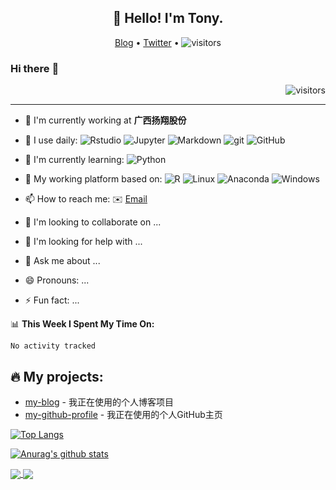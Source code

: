 <h2 align="center">👋 Hello! I'm Tony.</h2>
<p align="center">
  <a href="https://www.rusersplace.com">Blog</a> •
  <a href="https://twitter.com/tonyituite">Twitter</a> •
  <img src="https://visitor-badge.glitch.me/badge?page_id=tony2015116.tony2015116" alt="visitors">
</p>


### Hi there :wave:

<p align="right">
    <img src="https://visitor-badge.glitch.me/badge?page_id=tony2015116.tony2015116" alt="visitors">
</p>

------------------------------------------------------------------------

-   :telescope: I'm currently working at **广西扬翔股份**

-   :wrench: I use daily: 
![Rstudio](https://img.shields.io/badge/-Rstudio-black?style=plastic&logo=Rstudio&labelColor=5c5c5c&color=1182c3) ![Jupyter](https://img.shields.io/badge/-Jupyter-blasck?style=plastic&logo=Jupyter&labelColor=5c5c5c&color=1182c3) ![Markdown](https://img.shields.io/badge/-Markdown-blasck?style=plastic&logo=Markdown&labelColor=5c5c5c&color=1182c3) ![git](https://img.shields.io/badge/-Git-black?style=plastic&logo=git&labelColor=5c5c5c&color=1182c3) ![GitHub](https://img.shields.io/badge/-GitHub-blasck?style=plastic&logo=GitHub&labelColor=5c5c5c&color=1182c3)

-   :seedling: I'm currently learning: 
![Python](https://img.shields.io/badge/-Python-8fcfd1?style=plastic&logo=Python&labelColor=5c5c5c&color=1182c3)

-   :art: My working platform based on: ![R](https://img.shields.io/badge/-R-blasck?style=plastic&logo=R&labelColor=5c5c5c&color=1182c3) ![Linux](https://img.shields.io/badge/-Linux-blasck?style=plastic&logo=Linux&labelColor=5c5c5c&color=1182c3) ![Anaconda](https://img.shields.io/badge/-Anaconda-blasck?style=plastic&logo=Anaconda&labelColor=5c5c5c&color=1182c3) ![Windows](https://img.shields.io/badge/-Windows-blasck?style=plastic&logo=Windows&labelColor=5c5c5c&color=1182c3)

-   :mailbox: How to reach me: :envelope: [Email](mailto:tony2015116@163.com)

-   :dancers: I'm looking to collaborate on ...

-   :thinking: I'm looking for help with ...

-   :speech_balloon: Ask me about ...

-   :smile: Pronouns: ...

-   :zap: Fun fact: ...

:bar_chart: **This Week I Spent My Time On:**

<!--START_SECTION:waka-->

``` text
No activity tracked
```

<!--END_SECTION:waka-->

## :fire: My projects:

-   [my-blog](https://github.com/tony2015116/blogdown) - 我正在使用的个人博客项目
-   [my-github-profile](https://github.com/tony2015116/tony2015116) - 我正在使用的个人GitHub主页

[![Top Langs](https://github-readme-stats.vercel.app/api/top-langs/?username=tony2015116&layout=compact)](https://github.com/anuraghazra/github-readme-stats) <!--&hide=javascript,html,SCSS,CSS-->

[![Anurag's github stats](https://github-readme-stats.vercel.app/api?username=tony2015116&show_icons=true&theme=radical)](https://github.com/anuraghazra/github-readme-stats)

<a href="https://github.com/tony2015116/blogdown"> <img src="https://github-readme-stats.vercel.app/api/pin/?username=tony2015116&amp;repo=blogdown" align="center"/> </a> <a href="https://github.com/tony2015116/r_note"> <img src="https://github-readme-stats.vercel.app/api/pin/?username=tony2015116&amp;repo=r_note" align="center"/> </a>
